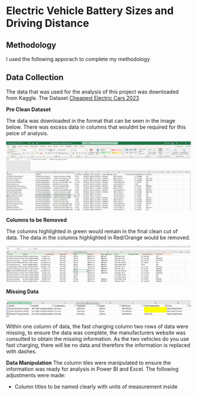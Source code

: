 

# Electric Vehicle Battery Sizes and Driving Distance

## Methodology
I used the following apporach to complete my methodology

## Data Collection
The data that was used for the analysis of this project was downloaded from Kaggle. The Dataset [Cheapest Electric Cars 2023](https://www.kaggle.com/datasets/kkhandekar/cheapest-electric-cars)

**Pre Clean Dataset**

The data was downloaded in the format that can be seen in the image below. There was excess data in columns that wouldnt be required for this peice of analysis. 

<img src="assets/ExcelPreCleanDataSetcopy.JPG" width="600">

**Columns to be Removed**

The columns highlighted in green would remain in the final clean cut of data. The data in the columns highlighted in Red/Orange would be removed. 

<img src="assets/Columnstodelete.JPG" width="600">

**Missing Data**

<img src="assets/FastChargingData.JPG" width="600">

Within one column of data, the fast charging column two rows of data were missing, to ensure the data was complete, the manufacturers website was consulted to obtain the missing information. As the two vehicles do you use fast charging, there will be no data and therefore the information is replaced with dashes.


**Data Manipulation**
The column tiles were manipulated to ensure the information was ready for analysis in Power BI and Excel. 
The following adjustments were made:
- Column titles to be named clearly with units of measurement inside
